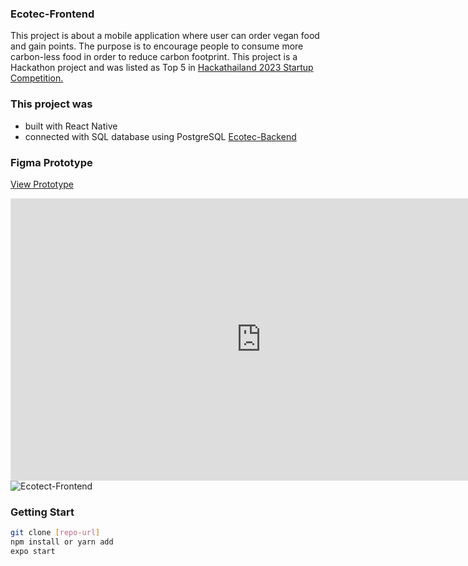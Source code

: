 ### Ecotec-Frontend
This project is about a mobile application where user can order vegan food and gain points. The purpose is to encourage people to consume more carbon-less food in order to reduce carbon footprint.
This project is a Hackathon project and was listed as Top 5 in <a href="https://www.hackathailand.com" target="_blank">Hackathailand 2023 Startup Competition.</a>

### This project was
- built with React Native
- connected with SQL database using PostgreSQL <a href="https://github.com/saipepu/Ecotec-Backend">Ecotec-Backend</a>

### Figma Prototype
<a href="https://www.figma.com/proto/3iwojUFiobL86KUM03GbUK/Portfolio?kind=proto&node-id=903-779&page-id=903%3A17&scaling=scale-down&starting-point-node-id=903%3A779&t=hHmBu4AKcn6fRZD1-1&type=design&viewport=180%2C150%2C0.16" target="_blank">View Prototype</a>
<iframe style="border: 1px solid rgba(0, 0, 0, 0.1);" width="800" height="450" src="https://www.figma.com/embed?embed_host=share&url=https%3A%2F%2Fwww.figma.com%2Fproto%2F3iwojUFiobL86KUM03GbUK%2FPortfolio%3Fkind%3Dproto%26node-id%3D903-779%26page-id%3D903%253A17%26scaling%3Dscale-down%26starting-point-node-id%3D903%253A779%26t%3D95ahOz1PhNk0MzS2-1%26type%3Ddesign%26viewport%3D180%252C150%252C0.16%26mode%3Ddesign"></iframe>

<img src="https://pepu-portfolio.vercel.app/_next/image?url=%2F_next%2Fstatic%2Fmedia%2Fthumbnail.5a65fe9d.png&w=3840&q=75" alt="Ecotect-Frontend"/>

### Getting Start
```bash
git clone [repo-url]
npm install or yarn add
expo start
```
